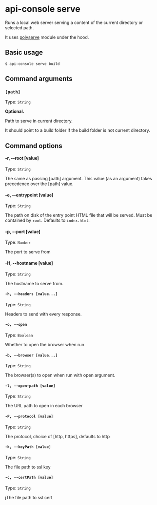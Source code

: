 # api-console serve

Runs a local web server serving a content of the current directory or selected path.

It uses [polyserve](https://github.com/Polymer/polyserve/) module under the hood.

## Basic usage

```
$ api-console serve build
```

## Command arguments

### `[path]`

Type: `String`

**Optional.**

Path to serve in current directory.

It should point to a build folder if the build folder is not current directory.

## Command options

#### -r, --root \[value\]

Type: `String`

The same as passing \[path\] argument.
This value (as an argument) takes precedence over the \[path\] value.

#### -e, --entrypoint \[value\]

Type: `String`

The path on disk of the entry point HTML file that will be served. Must be contained by `root`. Defaults to `index.html`.

#### -p, --port \[value\]

Type: `Number`

The port to serve from

#### -H, --hostname \[value\]

Type: `String`

The hostname to serve from.


#### `-h, --headers [value...]`

Type: `String`

Headers to send with every response.

#### `-o, --open`

Type: `Boolean`

Whether to open the browser when run

#### `-b, --browser [value...]`

Type: `String`

The browser(s) to open when run with open argument.


#### `-l, --open-path [value]`

Type: `String`

The URL path to open in each browser

#### `-P, --protocol [value]`

Type: `String`

The protocol, choice of \[http, https\], defaults to http

#### `-k, --keyPath [value]`

Type: `String`

The file path to ssl key

#### `-c, --certPath [value]`

Type: `String`

jThe file path to ssl cert
